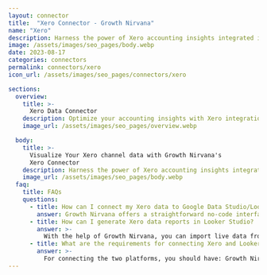 ```yaml
---
layout: connector
title:  "Xero Connector - Growth Nirvana"
name: "Xero"
description: Harness the power of Xero accounting insights integrated into Looker Studio for strategic financial management decisions.
image: /assets/images/seo_pages/body.webp
date: 2023-08-17
categories: connectors
permalink: connectors/xero
icon_url: /assets/images/seo_pages/connectors/xero

sections:
  overview:
    title: >-
      Xero Data Connector
    description: Optimize your accounting insights with Xero integration. Seamlessly merge accounting data from Xero with Looker Studio's analytical capabilities, unlocking insights that drive financial strategies, budget analysis, and operational excellence.
    image_url: /assets/images/seo_pages/overview.webp

  body:
    title: >-
      Visualize Your Xero channel data with Growth Nirvana's
      Xero Connector
    description: Harness the power of Xero accounting insights integrated into Looker Studio for strategic financial management decisions.
    image_url: /assets/images/seo_pages/body.webp
  faq:
    title: FAQs
    questions:
      - title: How can I connect my Xero data to Google Data Studio/Looker Studio?
        answer: Growth Nirvana offers a straightforward no-code interface to connect to Xero data sources.
      - title: How can I generate Xero data reports in Looker Studio?
        answer: >-
          With the help of Growth Nirvana, you can import live data from Xero into Looker Studio. These data can be viewed in charts, tables, and dashboards to generate branded reports that can be shared instantly.
      - title: What are the requirements for connecting Xero and Looker Studio?
        answer: >-
          For connecting the two platforms, you should have: Growth Nirvana Account and Xero Ads Account
---
```

